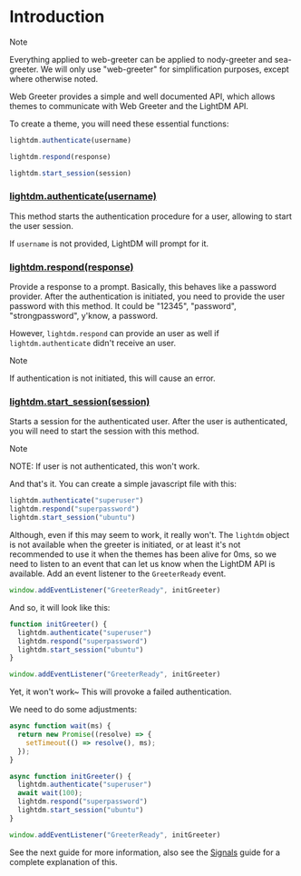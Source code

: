 # Introduction

> [!NOTE]
> Everything applied to web-greeter can be applied to nody-greeter and sea-greeter.
> We will only use "web-greeter" for simplification purposes, except where otherwise noted.

Web Greeter provides a simple and well documented API, which allows themes to communicate with Web Greeter and the LightDM API.

To create a theme, you will need these essential functions:

```javascript
lightdm.authenticate(username)

lightdm.respond(response)

lightdm.start_session(session)
```

### [lightdm.authenticate(username)](/api/Greeter.md#lightdm-authenticate)
This method starts the authentication procedure for a user, allowing to start the user session.

If `username` is not provided, LightDM will prompt for it.

### [lightdm.respond(response)](/api/Greeter.md#lightdm-respond)
Provide a response to a prompt. Basically, this behaves like a password provider. After the authentication is initiated, you need to provide the user password with this method. It could be "12345", "password", "strongpassword", y'know, a password.

However, `lightdm.respond` can provide an user as well if `lightdm.authenticate` didn't receive an user.

> [!NOTE]
> If authentication is not initiated, this will cause an error.

### [lightdm.start_session(session)](/api/Greeter.md#lightdm-start-session)
Starts a session for the authenticated user. After the user is authenticated, you will need to start the session with this method.

> [!NOTE]
> NOTE: If user is not authenticated, this won't work.

And that's it. You can create a simple javascript file with this:
```javascript
lightdm.authenticate("superuser")
lightdm.respond("superpassword")
lightdm.start_session("ubuntu")
```

Although, even if this may seem to work, it really won't. The `lightdm` object is not available when the greeter is initiated, or at least it's not recommended to use it when the themes has been alive for 0ms, so we need to listen to an event that can let us know when the LightDM API is available. Add an event listener to the `GreeterReady` event.

```javascript
window.addEventListener("GreeterReady", initGreeter)
```

And so, it will look like this:

```javascript
function initGreeter() {
  lightdm.authenticate("superuser")
  lightdm.respond("superpassword")
  lightdm.start_session("ubuntu")
}

window.addEventListener("GreeterReady", initGreeter)
```

Yet, it won't work~ This will provoke a failed authentication.

We need to do some adjustments:


```javascript
async function wait(ms) {
  return new Promise((resolve) => {
    setTimeout(() => resolve(), ms);
  });
}

async function initGreeter() {
  lightdm.authenticate("superuser")
  await wait(100);
  lightdm.respond("superpassword")
  lightdm.start_session("ubuntu")
}

window.addEventListener("GreeterReady", initGreeter)
```

See the next guide for more information, also see the [Signals](/guide/signals.md#signals) guide for a complete explanation of this.
